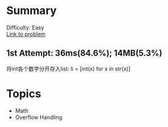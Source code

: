 # Summary
Difficulty: Easy<br/>
[Link to problem](https://leetcode.com/problems/reverse-integer/)<br/>
## 1st Attempt: 36ms(84.6%); 14MB(5.3%)
将int各个数字分开存入list: li = [int(x) for x in str(x)]<br/>
# Topics
- Math
- Overflow Handling
